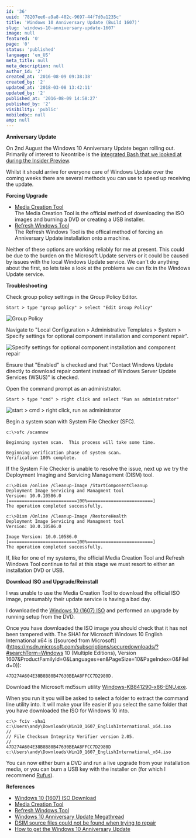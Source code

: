 ```yaml
---
id: '36'
uuid: '78207ee6-a9a8-402c-9697-44f7d0a1235c'
title: 'Windows 10 Anniversary Update (Build 1607)'
slug: 'windows-10-anniversary-update-1607'
image: null
featured: '0'
page: '0'
status: 'published'
language: 'en_US'
meta_title: null
meta_description: null
author_id: '2'
created_at: '2016-08-09 09:38:38'
created_by: '2'
updated_at: '2018-03-08 13:42:11'
updated_by: '2'
published_at: '2016-08-09 14:58:27'
published_by: '2'
visibility: 'public'
mobiledoc: null
amp: null
---
```


**Anniversary Update**

On 2nd August the Windows 10 Anniversary Update began rolling out. Primarily of interest to Neontribe is the [integrated Bash that we looked at during the Insider Preview](https://www.neontribe.co.uk/howto-bash-windows-10/).

Whilst it should arrive for everyone care of Windows Update over the coming weeks there are several methods you can use to speed up receiving the update.

**Forcing Upgrade**

- [Media Creation Tool](https://www.microsoft.com/en-gb/software-download/windows10)  
  The Media Creation Tool is the official method of downloading the ISO images and burning a DVD or creating a USB installer.
- [Refresh Windows Tool](https://www.microsoft.com/en-us/software-download/windows10startfresh)  
  The Refresh Windows Tool is the offical method of forcing an Anniversary Update installation onto a machine.

Neither of these options are working reliably for me at present. This could be due to the burden on the Microsoft Update servers or it could be caused by issues with the local Windows Update service. We can't do anything about the first, so lets take a look at the problems we can fix in the Windows Update service.

**Troubleshooting**

Check group policy settings in the Group Policy Editor.

```
Start > type "group policy" > select "Edit Group Policy"
```

![Group Policy](/content/images/2016/08/group-policy-editor1.png)

Navigate to "Local Configuration > Administrative Templates > System > Specify settings for optional component installation and component repair".

![Specify settings for optional component installation and component repair](/content/images/2016/08/group-policy-editor-.png)

Ensure that "Enabled" is checked and that "Contact Windows Update directly to download repair content instead of Windows Server Update Services (WSUS)" is checked.

Open the command prompt as an administrator.

```
Start > type "cmd" > right click and select "Run as administrator"
```

![start > cmd > right click, run as administrator](/content/images/2016/08/cmd-run-as-admin.png)

Begin a system scan with System File Checker (SFC).

```
c:\>sfc /scannow

Beginning system scan.  This process will take some time.

Beginning verification phase of system scan.
Verification 100% complete.
```

If the System File Checker is unable to resolve the issue, next up we try the Deployment Imaging and Servicing Management (DISM) tool.

```
c:\>Dism /online /Cleanup-Image /StartComponentCleanup
Deployment Image Servicing and Managment tool
Version: 10.0.10586.0
[==========================100%=========================]
The operation completed successfully.
```

```
c:\>Dism /Online /Cleanup-Image /RestoreHealth
Deployment Image Servicing and Managment tool
Version: 10.0.10586.0

Image Version: 10.0.10586.0
[==========================100%=========================]
The operation completed successfully.
```

If, like for one of my systems, the official Media Creation Tool and Refresh Windows Tool continue to fail at this stage we must resort to either an installation DVD or USB.

**Download ISO and Upgrade/Reinstall**

I was unable to use the Media Creation Tool to download the official ISO image, presumably their update service is having a bad day.

I downloaded the [Windows 10 (1607) ISO](http://windowsiso.net/windows-10-iso/windows-10-anniversary-update-1607-download-build-14393-0/windows-10-anniversary-update-1607-iso-download-standard/) and performed an upgrade by running setup from the DVD.

Once you have downloaded the ISO image you should check that it has not been tampered with. The SHA1 for Microsoft Windows 10 English International x64 is ([sourced from Microsoft](https://msdn.microsoft.com/subscriptions/securedownloads/?#searchTerm=Windows 10 (Multiple Editions), Version 1607&ProductFamilyId=0&Languages=en&PageSize=10&PageIndex=0&FileId=0)):

```
47D274A604E38B8B80B47630BEAA8FFCC7D2980D.
```

Download the Microsoft md5sum utility [Windows-KB841290-x86-ENU.exe](https://www.microsoft.com/en-gb/download/details.aspx?id=11533).

When you run it you will be asked to select a folder to extract the command line utility into. It will make your life easier if you select the same folder that you have downloaded the ISO for Windows 10 into.

```
c:\> fciv -sha1 c:\Users\andy\Downloads\Win10_1607_EnglishInternational_x64.iso
//
// File Checksum Integrity Verifier version 2.05.
//
47D274A604E38B8B80B47630BEAA8FFCC7D2980D c:\Users\andy\Downloads\Win10_1607_EnglishInternational_x64.iso
```

You can now either burn a DVD and run a live upgrade from your installation media, or you can burn a USB key with the installer on (for which I recommend [Rufus](https://rufus.akeo.ie/)).

**References**

- [Windows 10 (1607) ISO Download](http://windowsiso.net/windows-10-iso/windows-10-anniversary-update-1607-download-build-14393-0/windows-10-anniversary-update-1607-iso-download-standard/)
- [Media Creation Tool](https://l.facebook.com/l.php?u=https%3A%2F%2Fwww.microsoft.com%2Fen-gb%2Fsoftware-download%2Fwindows10&h=PAQFZGHEV)
- [Refresh Windows Tool](https://l.facebook.com/l.php?u=https%3A%2F%2Fwww.microsoft.com%2Fen-us%2Fsoftware-download%2Fwindows10startfresh&h=0AQEuhubD)
- [Windows 10 Anniversary Update Megathread](https://www.reddit.com/r/Windows10/comments/4vrr27/windows_10_anniversary_update_megathread/)
- [DSIM source files could not be found when trying to repair](http://www.eightforums.com/performance-maintenance/58764-dism-source-files-could-not-befound-when-trying-restore.html)
- [How to get the Windows 10 Anniversary Update](https://blogs.windows.com/windowsexperience/2016/08/02/how-to-get-the-windows-10-anniversary-update/)
